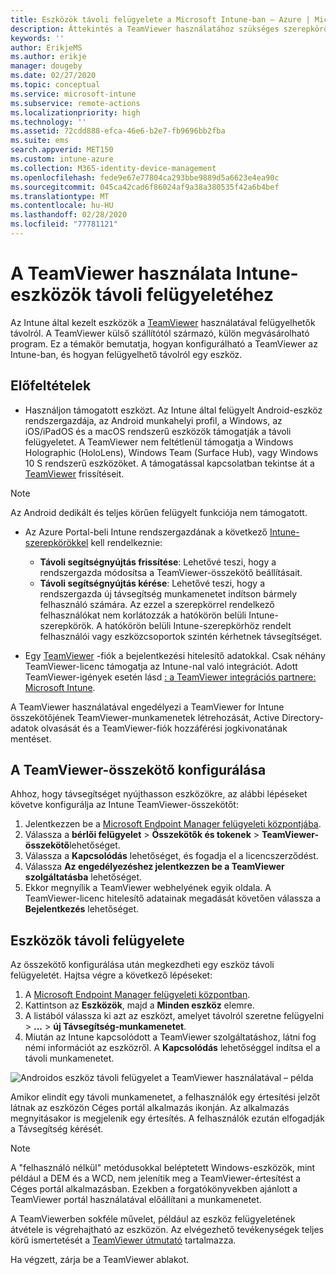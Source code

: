 ```yaml
---
title: Eszközök távoli felügyelete a Microsoft Intune-ban – Azure | Microsoft Docs
description: Áttekintés a TeamViewer használatához szükséges szerepkörökről, és a TeamViewer-összekötő telepítéséről, valamint lépésenkénti útmutató eszközök távoli felügyeletéhez a Microsoft Intune használatával az Azure Portalon
keywords: ''
author: ErikjeMS
ms.author: erikje
manager: dougeby
ms.date: 02/27/2020
ms.topic: conceptual
ms.service: microsoft-intune
ms.subservice: remote-actions
ms.localizationpriority: high
ms.technology: ''
ms.assetid: 72cdd888-efca-46e6-b2e7-fb9696bb2fba
ms.suite: ems
search.appverid: MET150
ms.custom: intune-azure
ms.collection: M365-identity-device-management
ms.openlocfilehash: fede9e67e77804ca293bbe9889d5a6623e4ea90c
ms.sourcegitcommit: 045ca42cad6f86024af9a38a380535f42a6b4bef
ms.translationtype: MT
ms.contentlocale: hu-HU
ms.lasthandoff: 02/28/2020
ms.locfileid: "77781121"
---
```

# <a name="use-teamviewer-to-remotely-administer-intune-devices"></a>A TeamViewer használata Intune-eszközök távoli felügyeletéhez

Az Intune által kezelt eszközök a [TeamViewer](https://www.teamviewer.com) használatával felügyelhetők távolról. A TeamViewer külső szállítótól származó, külön megvásárolható program. Ez a témakör bemutatja, hogyan konfigurálható a TeamViewer az Intune-ban, és hogyan felügyelhető távolról egy eszköz. 

## <a name="prerequisites"></a>Előfeltételek

- Használjon támogatott eszközt. Az Intune által felügyelt Android-eszköz rendszergazdája, az Android munkahelyi profil, a Windows, az iOS/iPadOS és a macOS rendszerű eszközök támogatják a távoli felügyeletet. A TeamViewer nem feltétlenül támogatja a Windows Holographic (HoloLens), Windows Team (Surface Hub), vagy Windows 10 S rendszerű eszközöket. A támogatással kapcsolatban tekintse át a [TeamViewer](https://www.teamviewer.com) frissítéseit.

> [!NOTE]
> Az Android dedikált és teljes körűen felügyelt funkciója nem támogatott.

- Az Azure Portal-beli Intune rendszergazdának a következő [Intune-szerepkörökkel](../fundamentals/role-based-access-control.md) kell rendelkeznie:  

  - **Távoli segítségnyújtás frissítése**: Lehetővé teszi, hogy a rendszergazda módosítsa a TeamViewer-összekötő beállításait.
  - **Távoli segítségnyújtás kérése**: Lehetővé teszi, hogy a rendszergazda új távsegítség munkamenetet indítson bármely felhasználó számára. Az ezzel a szerepkörrel rendelkező felhasználókat nem korlátozzák a hatókörön belüli Intune-szerepkörök. A hatókörön belüli Intune-szerepkörhöz rendelt felhasználói vagy eszközcsoportok szintén kérhetnek távsegítséget. 

- Egy [TeamViewer](https://www.teamviewer.com) -fiók a bejelentkezési hitelesítő adatokkal. Csak néhány TeamViewer-licenc támogatja az Intune-nal való integrációt. Adott TeamViewer-igények esetén lásd [: a TeamViewer integrációs partnere: Microsoft Intune](https://www.teamviewer.com/integrations/microsoft-intune/).

A TeamViewer használatával engedélyezi a TeamViewer for Intune összekötőjének TeamViewer-munkamenetek létrehozását, Active Directory-adatok olvasását és a TeamViewer-fiók hozzáférési jogkivonatának mentéset.

## <a name="configure-the-teamviewer-connector"></a>A TeamViewer-összekötő konfigurálása

Ahhoz, hogy távsegítséget nyújthasson eszközökre, az alábbi lépéseket követve konfigurálja az Intune TeamViewer-összekötőt:

1. Jelentkezzen be a [Microsoft Endpoint Manager felügyeleti központjába](https://go.microsoft.com/fwlink/?linkid=2109431).
2. Válassza a **bérlői felügyelet** > **Összekötők és tokenek** > **TeamViewer-összekötő**lehetőséget.
3. Válassza a **Kapcsolódás** lehetőséget, és fogadja el a licencszerződést.
4. Válassza **Az engedélyezéshez jelentkezzen be a TeamViewer szolgáltatásba** lehetőséget.
5. Ekkor megnyílik a TeamViewer webhelyének egyik oldala. A TeamViewer-licenc hitelesítő adatainak megadását követően válassza a **Bejelentkezés** lehetőséget.

## <a name="remotely-administer-a-device"></a>Eszközök távoli felügyelete

Az összekötő konfigurálása után megkezdheti egy eszköz távoli felügyeletét. Hajtsa végre a következő lépéseket: 

1. A [Microsoft Endpoint Manager felügyeleti központban](https://go.microsoft.com/fwlink/?linkid=2109431).
2. Kattintson az **Eszközök**, majd a **Minden eszköz** elemre.
3. A listából válassza ki azt az eszközt, amelyet távolról szeretne felügyelni > **...**  > **új Távsegítség-munkamenetet**.
4. Miután az Intune kapcsolódott a TeamViewer szolgáltatáshoz, látni fog némi információt az eszközről. A **Kapcsolódás** lehetőséggel indítsa el a távoli munkamenetet.

![Androidos eszköz távoli felügyelet a TeamViewer használatával – példa](./media/teamviewer-support/android-teamviewer.png)

Amikor elindít egy távoli munkamenetet, a felhasználók egy értesítési jelzőt látnak az eszközön Céges portál alkalmazás ikonján. Az alkalmazás megnyitásakor is megjelenik egy értesítés. A felhasználók ezután elfogadják a Távsegítség kérését.

> [!NOTE]
> A "felhasználó nélkül" metódusokkal beléptetett Windows-eszközök, mint például a DEM és a WCD, nem jelenítik meg a TeamViewer-értesítést a Céges portál alkalmazásban. Ezekben a forgatókönyvekben ajánlott a TeamViewer portál használatával előállítani a munkamenetet.

A TeamViewerben sokféle művelet, például az eszköz felügyeletének átvétele is végrehajtható az eszközön. Az elvégezhető tevékenységek teljes körű ismertetését a [TeamViewer útmutató](https://www.teamviewer.com/support/documents/) tartalmazza.

Ha végzett, zárja be a TeamViewer ablakot.
